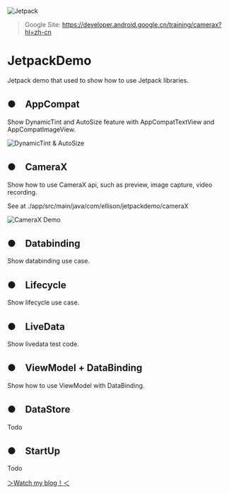 ![Jetpack](https://ftp.bmp.ovh/imgs/2021/01/896db983d01188fc.png)

> Google Site: https://developer.android.google.cn/training/camerax?hl=zh-cn

# JetpackDemo
Jetpack demo that used to show how to use Jetpack libraries.

## ●　AppCompat
Show DynamicTint and AutoSize feature with AppCompatTextView and AppCompatImageView.

![DynamicTint & AutoSize](https://ftp.bmp.ovh/imgs/2021/01/9456620bd549af63.png)

## ●　CameraX
Show how to use CameraX api, such as preview, image capture, video recording.

See at ./app/src/main/java/com/ellison/jetpackdemo/cameraX

![CameraX Demo](https://ftp.bmp.ovh/imgs/2021/01/78cf2ff56a4e71df.jpg)

## ●　Databinding
Show databinding use case.

## ●　Lifecycle
Show lifecycle use case.

## ●　LiveData
Show livedata test code.

## ●　ViewModel +  DataBinding
Show how to use ViewModel with DataBinding.

## ●　DataStore
Todo

## ●　StartUp
Todo

[＞Watch my blog！＜](https://blog.csdn.net/allisonchen)
